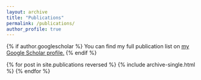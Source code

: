 ```yaml
---
layout: archive
title: "Publications"
permalink: /publications/
author_profile: true
---
```


{% if author.googlescholar %}
You can find my full publication list on <u><a href="{{author.googlescholar}}">my Google Scholar profile</a>.</u>
{% endif %}

<!-- {% include base_path %} -->

{% for post in site.publications reversed %}
  {% include archive-single.html %}
{% endfor %}
